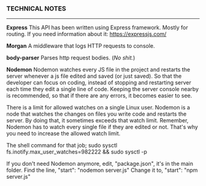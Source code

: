### TECHNICAL NOTES
---

**Express**
This API has been written using Express framework. Mostly for routing. If you need information about it:
https://expressjs.com/

**Morgan**
A middleware that logs HTTP requests to console.

**body-parser**
Parses http request bodies. (*No shit.*)

**Nodemon**
Nodemon watches every JS file in the project and restarts the server whenever a js file edited and saved (or just saved). So that the developer can focus on coding, instead of stopping and restarting server each time they edit a single line of code. Keeping the server console nearby is recommended, so that if there are any errors, it becomes easier to see.

There is a limit for allowed watches on a single Linux user. Nodemon is a node that watches the changes on files you write code and restarts the server. By doing that, it sometimes exceeds that watch limit. Remember, Nodemon has to watch every single file if they are edited or not. That's why you need to increase the allowed watch limit.

The shell command for that job;
sudo sysctl fs.inotify.max_user_watches=982222 && sudo sysctl -p

If you don't need Nodemon anymore, edit, "package.json", it's in the main folder.
Find the line,
"start": "nodemon server.js"
Change it to,
"start": "npm server.js"

